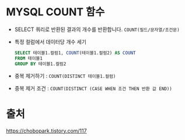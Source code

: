 # MYSQL COUNT 함수
- SELECT 쿼리로 반환된 결과의 개수를 반환합니다.
    `COUNT(필드/문자열/조건문)`

- 특정 컬럼에서 데이터당 개수 세기

    ```sql
    SELECT 테이블1.컬럼1, COUNT(테이블1.컬럼2) AS COUNT
    FROM 테이블1
    GROUP BY 테이블1.컬럼2
    ```

- 중복 제거하기 : `COUNT(DISTINCT 테이블1.컬럼)`
- 중복 제거 조건 : `COUNT(DISTINCT (CASE WHEN 조건 THEN 반환 값 END))`

# 출처
https://chobopark.tistory.com/117
